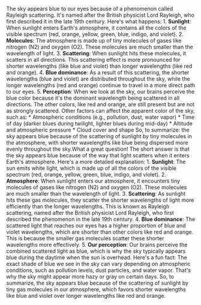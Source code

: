 The sky appears blue to our eyes because of a phenomenon called Rayleigh scattering. It's named after the British physicist Lord Rayleigh, who first described it in the late 19th century. Here's what happens: 1. **Sunlight**: When sunlight enters Earth's atmosphere, it contains all the colors of the visible spectrum (red, orange, yellow, green, blue, indigo, and violet). 2. **Molecules**: The atmosphere is made up of tiny molecules of gases like nitrogen (N2) and oxygen (O2). These molecules are much smaller than the wavelength of light. 3. **Scattering**: When sunlight hits these molecules, it scatters in all directions. This scattering effect is more pronounced for shorter wavelengths (like blue and violet) than longer wavelengths (like red and orange). 4. **Blue dominance**: As a result of this scattering, the shorter wavelengths (blue and violet) are distributed throughout the sky, while the longer wavelengths (red and orange) continue to travel in a more direct path to our eyes. 5. **Perception**: When we look at the sky, our brains perceive the blue color because it's the dominant wavelength being scattered in all directions. The other colors, like red and orange, are still present but are not as strongly scattered. Other factors can affect the apparent color of the sky, such as: * Atmospheric conditions (e.g., pollution, dust, water vapor) * Time of day (darker blues during twilight, lighter blues during mid-day) * Altitude and atmospheric pressure * Cloud cover and shape So, to summarize: the sky appears blue because of the scattering of sunlight by tiny molecules in the atmosphere, with shorter wavelengths like blue being dispersed more evenly throughout the sky.What a great question! The short answer is that the sky appears blue because of the way that light scatters when it enters Earth's atmosphere. Here's a more detailed explanation: 1. **Sunlight**: The sun emits white light, which is made up of all the colors of the visible spectrum (red, orange, yellow, green, blue, indigo, and violet). 2. **Atmosphere**: When sunlight enters our atmosphere, it encounters tiny molecules of gases like nitrogen (N2) and oxygen (O2). These molecules are much smaller than the wavelength of light. 3. **Scattering**: As sunlight hits these gas molecules, they scatter the shorter wavelengths of light more efficiently than the longer wavelengths. This is known as Rayleigh scattering, named after the British physicist Lord Rayleigh, who first described the phenomenon in the late 19th century. 4. **Blue dominance**: The scattered light that reaches our eyes has a higher proportion of blue and violet wavelengths, which are shorter than other colors like red and orange. This is because the smaller gas molecules scatter these shorter wavelengths more effectively. 5. **Our perception**: Our brains perceive the combined scattered light as blue, which is why the sky typically appears blue during the daytime when the sun is overhead. Here's a fun fact: The exact shade of blue we see in the sky can vary depending on atmospheric conditions, such as pollution levels, dust particles, and water vapor. That's why the sky might appear more hazy or gray on certain days. So, to summarize, the sky appears blue because of the scattering of sunlight by tiny gas molecules in our atmosphere, which favors shorter wavelengths like blue and violet over longer wavelengths like red and orange.